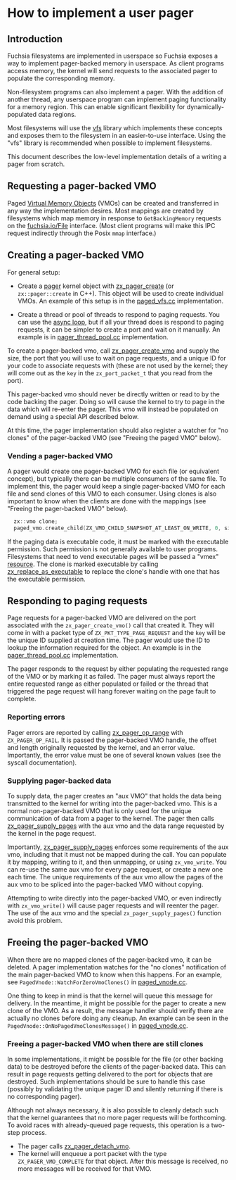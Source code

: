 # How to implement a user pager

## Introduction

Fuchsia filesystems are implemented in userspace so Fuchsia exposes a way to implement pager-backed
memory in userspace. As client programs access memory, the kernel will send requests to the
associated pager to populate the corresponding memory.

Non-filesystem programs can also implement a pager. With the addition of another thread, any
userspace program can implement paging functionality for a memory region. This can enable
significant flexibility for dynamically-populated data regions.

Most filesystems will use the [vfs](/src/lib/storage/vfs) library which implements these concepts
and exposes them to the filesystem in an easier-to-use interface. Using the "vfs" library is
recommended when possible to implement filesystems.

This document describes the low-level implementation details of a writing a pager from scratch.

## Requesting a pager-backed VMO

Paged [Virtual Memory Objects](/docs/concepts/kernel/concepts.md) (VMOs) can be created and
transferred in any way the implementation desires. Most mappings are created by filesystems which
map memory in response to `GetBackingMemory` requests on the
[fuchsia.io/File](/docs/reference/fidl/fuchsia.io) interface. (Most client programs will make this
IPC request indirectly through the Posix `mmap` interface.)

## Creating a pager-backed VMO

For general setup:

  * Create a [pager](/docs/reference/kernel_objects/pager) kernel object with
    [zx\_pager\_create](/docs/reference/syscalls/pager_create) (or `zx::pager::create` in C++). This
    object will be used to create individual VMOs. An example of this setup is in the
    [paged_vfs.cc](/src/lib/storage/vfs/cpp/pager-backed.cc) implementation.

  * Create a thread or pool of threads to respond to paging requests. You can use the
    [async loop](/zircon/system/ulib/async/include/lib/async/cpp/paged_vmo.h), but if all your
    thread does is respond to paging requests, it can be simpler to create a port and wait on it
    manually. An example is in
    [pager\_thread\_pool.cc](/src/lib/storage/vfs/cpp/pager_thread_pool.cc) implementation.

To create a pager-backed vmo, call
[zx\_pager\_create\_vmo](/docs/reference/syscalls/pager_create_vmo) and supply the size, the port
that you will use to wait on page requests, and a unique ID for your code to associate requests with
(these are not used by the kernel; they will come out as the `key` in the `zx_port_packet_t` that
you read from the port).

This pager-backed vmo should never be directly written or read to by the code backing the pager.
Doing so will cause the kernel to try to page in the data which will re-enter the pager. This
vmo will instead be populated on demand using a special API described below.

At this time, the pager implementation should also register a watcher for "no clones" of the
pager-backed VMO (see "Freeing the paged VMO" below).

### Vending a pager-backed VMO

A pager would create one pager-backed VMO for each file (or equivalent concept), but typically
there can be multiple consumers of the same file. To implement this, the pager would keep a single
pager-backed VMO for each file and send clones of this VMO to each consumer. Using clones is also
important to know when the clients are done with the mappings (see "Freeing the pager-backed VMO"
below).

```c++
  zx::vmo clone;
  paged_vmo.create_child(ZX_VMO_CHILD_SNAPSHOT_AT_LEAST_ON_WRITE, 0, size, &clone);
```

If the paging data is executable code, it must be marked with the executable permission. Such
permission is not generally available to user programs. Filesystems that need to vend executable
pages will be passed a "vmex" [resource](/docs/reference/kernel_objects/resource). The clone is
marked executable by calling
[zx\_replace\_as\_executable](/docs/reference/syscalls/vmo_replace_as_executable) to replace the
clone's handle with one that has the executable permission.

## Responding to paging requests

Page requests for a pager-backed VMO are delivered on the port associated with the
`zx_pager_create_vmo()` call that created it. They will come in with a packet type of
`ZX_PKT_TYPE_PAGE_REQUEST` and the `key` will be the unique ID supplied at creation time. The
pager would use the ID to lookup the information required for the object. An example is in the
[pager\_thread\_pool.cc](/src/lib/storage/vfs/cpp/pager_thread_pool.cc) implementation.

The pager responds to the request by either populating the requested range of the VMO or by marking
it as failed. The pager must always report the entire requested range as either populated or failed
or the thread that triggered the page request will hang forever waiting on the page fault to
complete.

### Reporting errors

Pager errors are reported by calling [zx\_pager\_op\_range](/docs/reference/syscalls/pager_op_range)
with `ZX_PAGER_OP_FAIL`. It is passed the pager-backed VMO handle, the offset and length originally
requested by the kernel, and an error value. Importantly, the error value must be one of several
known values (see the syscall documentation).

### Supplying pager-backed data

To supply data, the pager creates an "aux VMO" that holds the data being transmitted to the kernel
for writing into the pager-backed vmo. This is a normal non-pager-backed VMO that is only used for the
unique communication of data from a pager to the kernel. The pager then calls
[zx\_pager\_supply\_pages](/docs/reference/syscalls/pager_supply_pages) with the aux vmo and the
data range requested by the kernel in the page request.

Importantly, [zx\_pager\_supply\_pages](/docs/reference/syscalls/pager_supply_pages) enforces some
requirements of the aux vmo, including that it must not be mapped during the call. You can populate
it by mapping, writing to it, and then unmapping, or using `zx_vmo_write`. You can re-use the same
aux vmo for every page request, or create a new one each time. The unique requirements of the aux
vmo allow the pages of the aux vmo to be spliced into the pager-backed VMO without copying.

Attempting to write directly into the pager-backed VMO, or even indirectly with `zx_vmo_write()` will cause
pager requests and will reenter the pager. The use of the aux vmo and the special
`zx_pager_supply_pages()` function avoid this problem.

## Freeing the pager-backed VMO

When there are no mapped clones of the pager-backed vmo, it can be deleted. A pager implementation
watches for the "no clones" notification of the main pager-backed VMO to know when this happens. For
an example, see `PagedVnode::WatchForZeroVmoClones()` in [paged\_vnode.cc](/src/lib/storage/vfs/cpp/paged_vnode.cc).

One thing to keep in mind is that the kernel will queue this message for delivery. In the meantime,
it might be possible for the pager to create a new clone of the VMO. As a result, the message
handler should verify there are actually no clones before doing any cleanup. An example can be seen
in the `PagedVnode::OnNoPagedVmoClonesMessage()` in
[paged\_vnode.cc](/src/lib/storage/vfs/cpp/paged_vnode.cc).

### Freeing a pager-backed VMO when there are still clones

In some implementations, it might be possible for the file (or other backing data) to be destroyed
before the clients of the pager-backed data. This can result in page requests getting delivered to
the port for objects that are destroyed. Such implementations should be sure to handle this case
(possibly by validating the unique pager ID and silently returning if there is no corresponding
pager).

Although not always necessary, it is also possible to cleanly detach such that the kernel guarantees
that no more pager requests will be forthcoming. To avoid races with already-queued page requests,
this operation is a two-step process.

  * The pager calls [zx\_pager\_detach\_vmo](/docs/reference/syscalls/pager_detach_vmo).
  * The kernel will enqueue a port packet with the type `ZX_PAGER_VMO_COMPLETE` for that object.
    After this message is received, no more messages will be received for that VMO.
